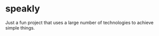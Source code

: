 speakly
=======

Just a fun project that uses a large number of technologies to achieve simple things.

